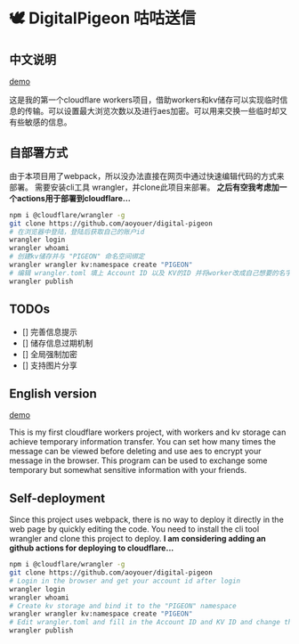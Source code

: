 # 🕊 DigitalPigeon 咕咕送信

## 中文说明

[demo](https://digitalpigeon.aoyou.workers.dev/ )

这是我的第一个cloudflare workers项目，借助workers和kv储存可以实现临时信息的传输。可以设置最大浏览次数以及进行aes加密。可以用来交换一些临时却又有些敏感的信息。

## 自部署方式

由于本项目用了webpack，所以没办法直接在网页中通过快速编辑代码的方式来部署。 需要安装cli工具 wrangler，并clone此项目来部署。 **之后有空我考虑加一个actions用于部署到cloudflare...**

```bash
npm i @cloudflare/wrangler -g
git clone https://github.com/aoyouer/digital-pigeon
# 在浏览器中登陆，登陆后获取自己的账户id
wrangler login
wrangler whoami
# 创建kv储存并与 "PIGEON" 命名空间绑定
wrangler wrangler kv:namespace create "PIGEON"
# 编辑 wrangler.toml 填上 Account ID 以及 KV的ID 并将worker改成自己想要的名字，或者另外配置zone
wrangler publish
```

## TODOs

- [] 完善信息提示
- [] 储存信息过期机制
- [] 全局强制加密
- [] 支持图片分享

## English version

[demo](https://digitalpigeon.aoyou.workers.dev/ )

This is my first cloudflare workers project, with workers and kv storage can achieve temporary information transfer. You can set how many times the message can be viewed before deleting and use aes to encrypt your message in the browser. This program can be used to exchange some temporary but somewhat sensitive information with your friends.

## Self-deployment

Since this project uses webpack, there is no way to deploy it directly in the web page by quickly editing the code. You need to install the cli tool wrangler and clone this project to deploy. **I am considering adding an github actions for deploying to cloudflare...**

```bash
npm i @cloudflare/wrangler -g
git clone https://github.com/aoyouer/digital-pigeon
# Login in the browser and get your account id after login
wrangler login
wrangler whoami
# Create kv storage and bind it to the "PIGEON" namespace
wrangler wrangler kv:namespace create "PIGEON"
# Edit wrangler.toml and fill in the Account ID and KV ID and change the worker to the name you want, or configure another zone
wrangler publish
```

